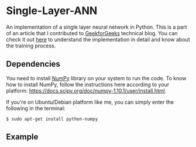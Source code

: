 # Single-Layer-ANN
An implementation of a single layer neural network in Python. This is a part of an article that I contributed to [GeekforGeeks](http://www.geeksforgeeks.org) technical blog. You can check it out [here](http://www.geeksforgeeks.org/implementing-ann-training-process-in-python/) to understand the implementation in detail and know about the training process.
## Dependencies
You need to install [NumPy](http://numpy.scipy.org/) library on your system to run the code. To know how to install NumPy, follow the instructions here according to your platform: https://docs.scipy.org/doc/numpy-1.10.1/user/install.html.  

If you're on Ubuntu/Debian platform like me, you can simply enter the following in the terminal:

    $ sudo apt-get install python-numpy

## Example
